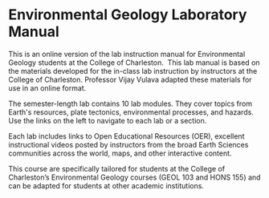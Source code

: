# Environmental Geology Laboratory Manual

This is an online version of the lab instruction manual for Environmental Geology students at the College of Charleston.  This lab manual is based on the materials developed for the in-class lab instruction by instructors at the College of Charleston. Professor Vijay Vulava adapted these materials for use in an online format.

The semester-length lab contains 10 lab modules.  They cover topics from Earth's resources, plate tectonics, environmental processes, and hazards. Use the links on the left to navigate to each lab or a section.

Each lab includes links to Open Educational Resources (OER), excellent instructional videos posted by instructors from the broad Earth Sciences communities across the world, maps, and other interactive content. 

This course are specifically tailored for students at the College of Charleston’s Environmental Geology courses (GEOL 103 and HONS 155) and can be adapted for students at other academic institutions.



```{tableofcontents}
```
